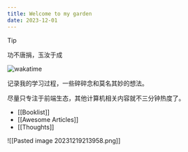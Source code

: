 ```yaml
---
title: Welcome to my garden
date: 2023-12-01
---
```


> [!tip]
> 功不唐捐，玉汝于成


![wakatime](https://wakatime.com/badge/user/1f8863c0-b6d5-42bf-9121-9a13c0895e48.svg)

记录我的学习过程，一些碎碎念和莫名其妙的想法。

尽量只专注于前端生态，其他计算机相关内容就不三分钟热度了。

- [[Booklist]]
- [[Awesome Articles]]
- [[Thoughts]]

![[Pasted image 20231219213958.png]]



